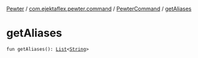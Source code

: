 [Pewter](../../index.md) / [com.ejektaflex.pewter.command](../index.md) / [PewterCommand](index.md) / [getAliases](./get-aliases.md)

# getAliases

`fun getAliases(): `[`List`](https://kotlinlang.org/api/latest/jvm/stdlib/kotlin.collections/-list/index.html)`<`[`String`](https://kotlinlang.org/api/latest/jvm/stdlib/kotlin/-string/index.html)`>`